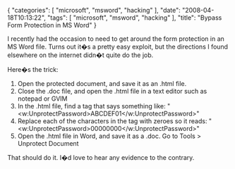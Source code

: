 {
    "categories": [
        "microsoft", 
        "msword", 
        "hacking"
    ], 
    "date": "2008-04-18T10:13:22", 
    "tags": [
        "microsoft", 
        "msword", 
        "hacking"
    ], 
    "title": "Bypass Form Protection in MS Word"
}

I recently had the occasion to need to get around the form protection in an MS Word file. Turns out it�s a pretty easy exploit, but the directions I found elsewhere on the internet didn�t quite do the job. 

Here�s the trick:
<ol><li>Open the protected document, and save it as an .html file.</li>
<li>Close the .doc file, and open the .html file in a text editor such as notepad or GVIM</li>
<li>In the .html file, find a tag that says something like: "&lt;w:UnprotectPassword&gt;ABCDEF01&lt;/w:UnprotectPassword&gt;"</li>
<li>Replace each of the characters in the tag with zeroes so it reads: "&lt;w:UnprotectPassword&gt;00000000&lt;/w:UnprotectPassword&gt;"</li>
<li>Open the .html file in Word, and save it as a .doc. Go to Tools > Unprotect Document</li></ol>

That should do it. I�d love to hear any evidence to the contrary. 
